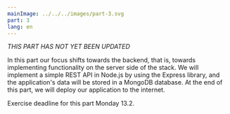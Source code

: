 ```yaml
---
mainImage: ../../../images/part-3.svg
part: 3
lang: en
---
```


<div class="intro">

_THIS PART HAS NOT YET BEEN UPDATED_

In this part our focus shifts towards the backend, that is, towards implementing functionality on the server side of the stack. We will implement a simple REST API in Node.js by using the Express library, and the application's data will be stored in a MongoDB database. At the end of this part, we will deploy our application to the internet.

Exercise deadline for this part Monday 13.2.

</div>
